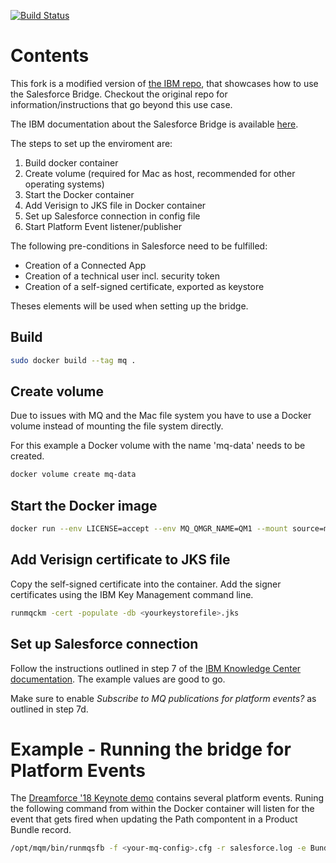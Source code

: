 [![Build Status](https://travis-ci.org/ibm-messaging/mq-docker.svg?branch=master)](https://travis-ci.org/ibm-messaging/mq-docker)

# Contents

This fork is a modified version of [the IBM repo](https://github.com/ibm-messaging/mq-docker), that showcases how to use the Salesforce Bridge. Checkout the original repo for information/instructions that go beyond this use case.

The IBM documentation about the Salesforce Bridge is available [here](https://www.ibm.com/support/knowledgecenter/en/SSFKSJ_9.0.0/com.ibm.mq.con.doc/q129300_.htm).

The steps to set up the enviroment are:
1. Build docker container
2. Create volume (required for Mac as host, recommended for other operating systems)
3. Start the Docker container
4. Add Verisign to JKS file in Docker container
5. Set up Salesforce connection in config file
6. Start Platform Event listener/publisher

The following pre-conditions in Salesforce need to be fulfilled:
- Creation of a Connected App
- Creation of a technical user incl. security token
- Creation of a self-signed certificate, exported as keystore

Theses elements will be used when setting up the bridge.


## Build

```bash
sudo docker build --tag mq .
```

## Create volume

Due to issues with MQ and the Mac file system you have to use a Docker volume instead of mounting the file system directly.

For this example a Docker volume with the name 'mq-data' needs to be created.

```bash
docker volume create mq-data
```

## Start the Docker image

```bash
docker run --env LICENSE=accept --env MQ_QMGR_NAME=QM1 --mount source=mq-data,target=/mnt/mqm --publish 1414:1414  --publish 9443:9443 --detach mq
```

## Add Verisign certificate to JKS file

Copy the self-signed certificate into the container. Add the signer certificates using the IBM Key Management command line.

```bash
runmqckm -cert -populate -db <yourkeystorefile>.jks
```

## Set up Salesforce connection

Follow the instructions outlined in step 7 of the [IBM Knowledge Center documentation](https://www.ibm.com/support/knowledgecenter/SSFKSJ_9.0.0/com.ibm.mq.con.doc/q129310_.htm). The example values are good to go.

Make sure to enable _Subscribe to MQ publications for platform events?_ as outlined in step 7d.


# Example - Running the bridge for Platform Events

The [Dreamforce '18 Keynote demo](https://github.com/dreamforce17/purealoe) contains several platform events. Runing the following command from within the Docker container will listen for the event that gets fired when updating the Path compontent in a Product Bundle record.

```bash
/opt/mqm/bin/runmqsfb -f <your-mq-config>.cfg -r salesforce.log -e Bundle_Submitted -d1
```
